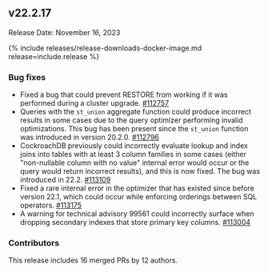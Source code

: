 ## v22.2.17

Release Date: November 16, 2023

{% include releases/release-downloads-docker-image.md release=include.release %}

<h3 id="v22-2-17-bug-fixes">Bug fixes</h3>

- Fixed a bug that could prevent RESTORE from working if it was performed during a cluster upgrade. [#112757][#112757]
- Queries with the `st_union` aggregate function could produce incorrect results in some cases due to the query optimizer performing invalid optimizations. This bug has been present since the `st_union` function was introduced in version 20.2.0. [#112796][#112796]
- CockroachDB previously could incorrectly evaluate lookup and index joins into tables with at least 3 column families in some cases (either "non-nullable column with no value" internal error would occur or the query would return incorrect results), and this is now fixed. The bug was introduced in 22.2. [#113109][#113109]
- Fixed a rare internal error in the optimizer that has existed since before version 22.1, which could occur while enforcing orderings between SQL operators. [#113175][#113175]
- A warning for technical advisory 99561 could incorrectly surface when dropping secondary indexes that store primary key columns. [#113004][#113004]

<div class="release-note-contributors" markdown="1">

<h3 id="v22-2-17-contributors">Contributors</h3>

This release includes 16 merged PRs by 12 authors.

</div>

[#112757]: https://github.com/cockroachdb/cockroach/pull/112757
[#112796]: https://github.com/cockroachdb/cockroach/pull/112796
[#113004]: https://github.com/cockroachdb/cockroach/pull/113004
[#113109]: https://github.com/cockroachdb/cockroach/pull/113109
[#113175]: https://github.com/cockroachdb/cockroach/pull/113175
